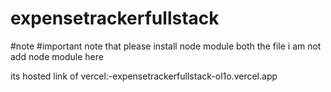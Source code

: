# expensetrackerfullstack
#note 
 #important note that please install node module both the file i am not add node module here

 its hosted link of vercel:-expensetrackerfullstack-ol1o.vercel.app

